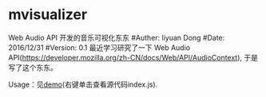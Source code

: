 # mvisualizer
Web Audio API 开发的音乐可视化东东
#Auther: liyuan Dong
#Date: 2016/12/31
#Version: 0.1
最近学习研究了一下 Web Audio API(https://developer.mozilla.org/zh-CN/docs/Web/API/AudioContext), 于是写了这个东东。

Usage：见<a href="https://happydongzh.github.io/mvisualizer/">demo</a>(右键单击查看源代码index.js).
